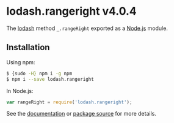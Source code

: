 # lodash.rangeright v4.0.4

The [lodash](https://lodash.com/) method `_.rangeRight` exported as a [Node.js](https://nodejs.org/) module.

## Installation

Using npm:
```bash
$ {sudo -H} npm i -g npm
$ npm i --save lodash.rangeright
```

In Node.js:
```js
var rangeRight = require('lodash.rangeright');
```

See the [documentation](https://lodash.com/docs#rangeRight) or [package source](https://github.com/lodash/lodash/blob/4.0.4-npm-packages/lodash.rangeright) for more details.
